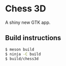 # Chess 3D

A shiny new GTK app.

## Build instructions

```Bash
$ meson build
$ ninja -C build
$ build/chess3d
```
